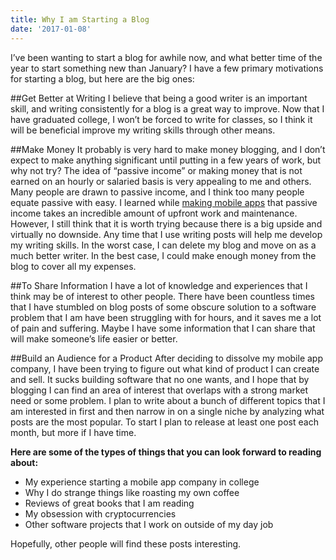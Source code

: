 ```yaml
---
title: Why I am Starting a Blog
date: '2017-01-08'
---
```


I’ve been wanting to start a blog for awhile now, and what better time of the year to start something new than January? I have a few primary motivations for starting a blog, but here are the big ones:

##Get Better at Writing
I believe that being a good writer is an important skill, and writing consistently for a blog is a great way to improve. Now that I have graduated college, I won’t be forced to write for classes, so I think it will be beneficial improve my writing skills through other means.

##Make Money
It probably is very hard to make money blogging, and I don’t expect to make anything significant until putting in a few years of work, but why not try? The idea of “passive income” or making money that is not earned on an hourly or salaried basis is very appealing to me and others. Many people are drawn to passive income, and I think too many people equate passive with easy. I learned while [making mobile apps](http://www.ryanyosua.me/the-most-important-thing-i-learned-from-publishing-5-mobile-apps/) that passive income takes an incredible amount of upfront work and maintenance. However, I still think that it is worth trying because there is a big upside and virtually no downside. Any time that I use writing posts will help me develop my writing skills. In the worst case, I can delete my blog and move on as a much better writer. In the best case, I could make enough money from the blog to cover all my expenses.

##To Share Information
I have a lot of knowledge and experiences that I think may be of interest to other people. There have been countless times that I have stumbled on blog posts of some obscure solution to a software problem that I am have been struggling with for hours, and it saves me a lot of pain and suffering. Maybe I have some information that I can share that will make someone’s life easier or better.

##Build an Audience for a Product
After deciding to dissolve my mobile app company, I have been trying to figure out what kind of product I can create and sell. It sucks building software that no one wants, and I hope that by blogging I can find an area of interest that overlaps with a strong market need or some problem. I plan to write about a bunch of different topics that I am interested in first and then narrow in on a single niche by analyzing what posts are the most popular. To start I plan to release at least one post each month, but more if I have time.

**Here are some of the types of things that you can look forward to reading about:**

- My experience starting a mobile app company in college
- Why I do strange things like roasting my own coffee
- Reviews of great books that I am reading
- My obsession with cryptocurrencies
- Other software projects that I work on outside of my day job

Hopefully, other people will find these posts interesting.

